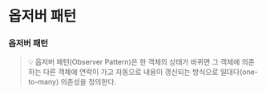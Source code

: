 # 옵저버 패턴

### 옵저버 패턴
> 💡  옵저버 패턴(Observer Pattern)은 한 객체의 상태가 바뀌면 
> 그 객체에 의존하는 다른 객체에 연락이 가고 자동으로 내용이 갱신되는 방식으로 일대다(one-to-many) 의존성을 정의한다.

